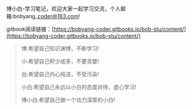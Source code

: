 # 

博小白-学习笔记，欢迎大家一起学习交流，个人邮箱:bobyang\_coder@163.com!

gitbook阅读链接：[https://bobyang-coder.gitbooks.io/bob-stu/content/](https://bobyang-coder.gitbooks.io/bob-stu/content/)



> 博:希望自己知识渊博，不断学习!
>
> 小:希望自己积少成多，不要贪婪!
>
> 白:希望自己内心纯洁，不受污染!
>
> 小白:希望自己永远以小白的态度对待，虚心学习!
>
> 博小白:希望自己做一个功力深厚的小白!



